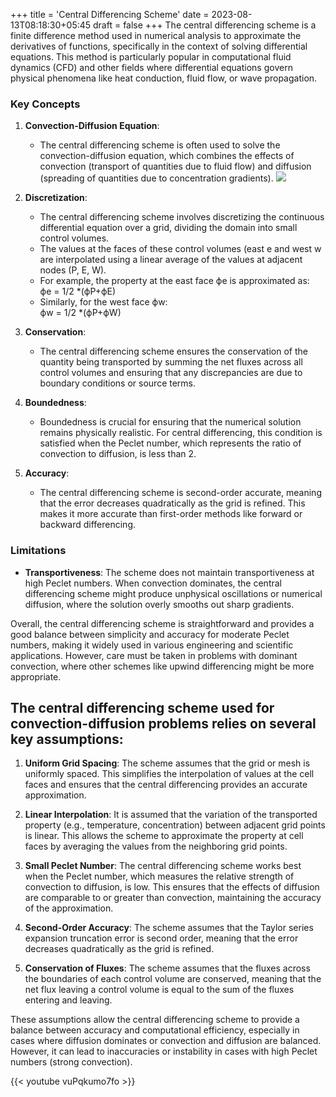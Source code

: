 +++
title = 'Central Differencing Scheme'
date = 2023-08-13T08:18:30+05:45
draft = false
+++
The central differencing scheme is a finite difference method used in numerical analysis to approximate the derivatives of functions, specifically in the context of solving differential equations. This method is particularly popular in computational fluid dynamics (CFD) and other fields where differential equations govern physical phenomena like heat conduction, fluid flow, or wave propagation.

### Key Concepts

1. **Convection-Diffusion Equation**: 
   - The central differencing scheme is often used to solve the convection-diffusion equation, which combines the effects of convection (transport of quantities due to fluid flow) and diffusion (spreading of quantities due to concentration gradients).
  ![](https://slideplayer.com/slide/14240689/89/images/4/The+steady+convection-diffusion+equation.jpg)

2. **Discretization**: 
   - The central differencing scheme involves discretizing the continuous differential equation over a grid, dividing the domain into small control volumes. 
   - The values at the faces of these control volumes (east e and west w are interpolated using a linear average of the values at adjacent nodes (P, E, W).
   - For example, the property at the east face ϕe is approximated as:  
     ϕe = 1/2 *(ϕP+ϕE)
   - Similarly, for the west face ϕw:  
     ϕw = 1/2 *(ϕP+ϕW)
    
    

3. **Conservation**:
   - The central differencing scheme ensures the conservation of the quantity being transported by summing the net fluxes across all control volumes and ensuring that any discrepancies are due to boundary conditions or source terms.

4. **Boundedness**:
   - Boundedness is crucial for ensuring that the numerical solution remains physically realistic. For central differencing, this condition is satisfied when the Peclet number, which represents the ratio of convection to diffusion, is less than 2.

5. **Accuracy**:
   - The central differencing scheme is second-order accurate, meaning that the error decreases quadratically as the grid is refined. This makes it more accurate than first-order methods like forward or backward differencing.

### Limitations
- **Transportiveness**: The scheme does not maintain transportiveness at high Peclet numbers. When convection dominates, the central differencing scheme might produce unphysical oscillations or numerical diffusion, where the solution overly smooths out sharp gradients.

Overall, the central differencing scheme is straightforward and provides a good balance between simplicity and accuracy for moderate Peclet numbers, making it widely used in various engineering and scientific applications. However, care must be taken in problems with dominant convection, where other schemes like upwind differencing might be more appropriate.  


## The central differencing scheme used for convection-diffusion problems relies on several key assumptions: 

1. **Uniform Grid Spacing**: The scheme assumes that the grid or mesh is uniformly spaced. This simplifies the interpolation of values at the cell faces and ensures that the central differencing provides an accurate approximation.

2. **Linear Interpolation**: It is assumed that the variation of the transported property (e.g., temperature, concentration) between adjacent grid points is linear. This allows the scheme to approximate the property at cell faces by averaging the values from the neighboring grid points.

3. **Small Peclet Number**: The central differencing scheme works best when the Peclet number, which measures the relative strength of convection to diffusion, is low. This ensures that the effects of diffusion are comparable to or greater than convection, maintaining the accuracy of the approximation.

4. **Second-Order Accuracy**: The scheme assumes that the Taylor series expansion truncation error is second order, meaning that the error decreases quadratically as the grid is refined.

5. **Conservation of Fluxes**: The scheme assumes that the fluxes across the boundaries of each control volume are conserved, meaning that the net flux leaving a control volume is equal to the sum of the fluxes entering and leaving.

These assumptions allow the central differencing scheme to provide a balance between accuracy and computational efficiency, especially in cases where diffusion dominates or convection and diffusion are balanced. However, it can lead to inaccuracies or instability in cases with high Peclet numbers (strong convection).

{{< youtube vuPqkumo7fo >}}
